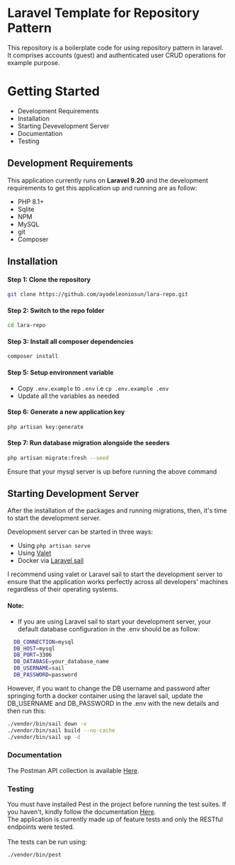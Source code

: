 # Laravel Template for Repository Pattern

This repository is a boilerplate code for using repository pattern in laravel. <br/> It comprises accounts (guest)
and authenticated user CRUD operations for example purpose.

# Getting Started

* Development Requirements
* Installation
* Starting Devevelopment Server
* Documentation
* Testing

## Development Requirements

This application currently runs on <b>Laravel 9.20</b> and the development requirements to get this application up and
running are as follow:

* PHP 8.1+
* Sqlite
* NPM
* MySQL
* git
* Composer

## Installation

#### Step 1: Clone the repository

```bash
git clone https://github.com/ayodeleoniosun/lara-repo.git
```

#### Step 2: Switch to the repo folder

```bash
cd lara-repo
```

#### Step 3: Install all composer dependencies

```bash
composer install
```

#### Step 5: Setup environment variable

- Copy `.env.example` to `.env` i.e `cp .env.example .env`
- Update all the variables as needed

#### Step 6: Generate a new application key

```bash
php artisan key:generate
``` 

#### Step 7: Run database migration alongside the seeders

```bash
php artisan migrate:fresh --seed
``` 

Ensure that your mysql server is up before running the above command

## Starting Development Server

After the installation of the packages and running migrations, then, it's time to start the development server.

Development server can be started in three ways:

* Using ```php artisan serve```
* Using [Valet](https://laravel.com/docs/8.x/valet)
* Docker via [Laravel sail](https://laravel.com/docs/8.x/sail)

I recommend using valet or Laravel sail to start the development server to ensure that the application works perfectly
across all developers' machines regardless of their operating systems.

#### Note:

* If you are using Laravel sail to start your development server, your default database configuration in the .env should
  be as follow:

```bash
  DB_CONNECTION=mysql
  DB_HOST=mysql
  DB_PORT=3306
  DB_DATABASE=your_database_name
  DB_USERNAME=sail
  DB_PASSWORD=password
```

However, if you want to change the DB username and password after springing forth a docker container using the laravel
sail, update the DB_USERNAME and DB_PASSWORD in the .env with the new details and then run this:

```bash
./vendor/bin/sail down -v
./vendor/bin/sail build --no-cache
./vendor/bin/sail up -d
```

### Documentation

The Postman API collection is available [Here](/public/postman_collection.json). <br/>

### Testing

You must have installed Pest in the project before running the test suites. If you haven't, kindly follow the
documentation [Here](https://pestphp.com/docs/installation). <br/>
The application is currently made up of feature tests and only the RESTful endpoints were tested. <br/><br/>The tests
can be run using:

```bash
./vendor/bin/pest
```
